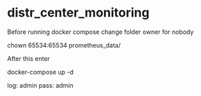# distr_center_monitoring
Before running docker compose change folder owner for nobody

chown 65534:65534 prometheus_data/

After this enter 

docker-compose up -d

log: admin
pass: admin
